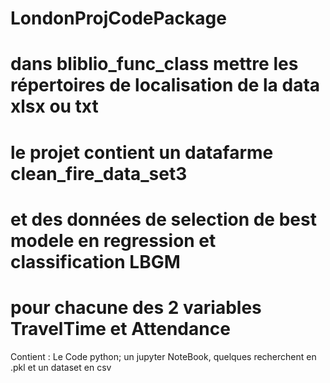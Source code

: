 # LondonProjCodePackage
# dans bliblio_func_class mettre les répertoires de localisation de la data xlsx ou txt
# le projet contient un datafarme clean_fire_data_set3 
# et des données de selection de best modele en regression et classification LBGM
# pour chacune des 2 variables TravelTime et Attendance
Contient : Le Code python; un jupyter NoteBook, quelques recherchent en .pkl et un dataset en csv
